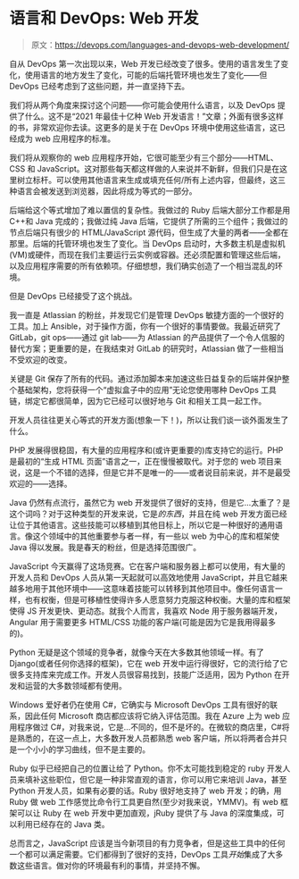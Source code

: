 # 语言和 DevOps: Web 开发

> 原文：<https://devops.com/languages-and-devops-web-development/>

自从 DevOps 第一次出现以来，Web 开发已经改变了很多。使用的语言发生了变化，使用语言的地方发生了变化，可能的后端托管环境也发生了变化——但 DevOps 已经考虑到了这些问题，并一直坚持下去。

我们将从两个角度来探讨这个问题——你可能会使用什么语言，以及 DevOps 提供了什么。这不是“2021 年最佳十亿种 Web 开发语言！”文章；外面有很多这样的书，非常欢迎你去读。这更多的是关于在 DevOps 环境中使用这些语言，这已经成为 web 应用程序的标准。

我们将从观察你的 web 应用程序开始，它很可能至少有三个部分——HTML、CSS 和 JavaScript。这对那些每天都这样做的人来说并不新鲜，但我们只是在这里树立标杆。可以使用其他语言来生成或填充任何/所有上述内容，但最终，这三种语言会被发送到浏览器，因此将成为等式的一部分。

后端给这个等式增加了难以置信的复杂性。我做过的 Ruby 后端大部分工作都是用 C++和 Java 完成的；我做过纯 Java 后端，它提供了所需的三个组件；我做过的节点后端只有很少的 HTML/JavaScript 源代码，但生成了大量的两者——全都在那里。后端的托管环境也发生了变化。当 DevOps 启动时，大多数主机是虚拟机(VM)或硬件，而现在我们主要运行云实例或容器。还必须配置和管理这些后端，以及应用程序需要的所有依赖项。仔细想想，我们确实创造了一个相当混乱的环境。

但是 DevOps 已经接受了这个挑战。

我一直是 Atlassian 的粉丝，并发现它们是管理 DevOps 敏捷方面的一个很好的工具。加上 Ansible，对于操作方面，你有一个很好的事情要做。我最近研究了 GitLab，git ops——通过 git lab——为 Atlassian 的产品提供了一个令人信服的替代方案；更重要的是，在我结束对 GitLab 的研究时，Atlassian 做了一些相当不受欢迎的改变。

关键是 Git 保存了所有的代码。通过添加脚本来加速这些日益复杂的后端并保护整个基础架构，您将获得一个“虚拟盒子中的应用”无论您使用哪种 DevOps 工具链，绑定它都很简单，因为它已经可以很好地与 Git 和相关工具一起工作。

开发人员往往更关心等式的开发方面(想象一下！)，所以让我们谈一谈外面发生了什么。

PHP 发展得很稳固，有大量的应用程序和(或许更重要的)库支持它的运行。PHP 是最初的“生成 HTML 页面”语言之一，正在慢慢被取代。对于您的 web 项目来说，这是一个不错的选择，但是它并不是唯一的——或者说目前来说，并不是最受欢迎的——选择。

Java 仍然有点流行，虽然它为 web 开发提供了很好的支持，但是它…太重了？是这个词吗？对于这种类型的开发来说，它是*的东西*，并且在纯 web 开发方面已经让位于其他语言。这些技能可以移植到其他目标上，所以它是一种很好的通用语言。像这个领域中的其他重要参与者一样，有一些以 web 为中心的库和框架使 Java 得以发展。我是春天的粉丝，但是选择范围很广。

JavaScript 今天赢得了这场竞赛。它在客户端和服务器上都可以使用，有大量的开发人员和 DevOps 人员从第一天起就可以高效地使用 JavaScript，并且它越来越多地用于其他环境中——这意味着技能可以转移到其他项目中。像任何语言一样，也有权衡，但是可移植性使得许多人愿意努力克服这种权衡。大量的库和框架使得 JS 开发更快、更动态。就我个人而言，我喜欢 Node 用于服务器端开发，Angular 用于需要更多 HTML/CSS 功能的客户端(可能是因为它是我用得最多的)。

Python 无疑是这个领域的竞争者，就像今天在大多数其他领域一样。有了 Django(或者任何你选择的框架)，它在 web 开发中运行得很好，它的流行给了它很多支持库来完成工作。开发人员很容易找到，技能广泛适用，因为 Python 在开发和运营的大多数领域都有使用。

Windows 爱好者仍在使用 C#，它确实与 Microsoft DevOps 工具有很好的联系，因此任何 Microsoft 商店都应该将它纳入评估范围。我在 Azure 上为 web 应用程序做过 C#，对我来说，它是…不同的，但不是坏的。在微软的商店里，C#将是熟悉的，在这一点上，大多数开发人员都熟悉 web 客户端，所以将两者合并只是一个小小的学习曲线，但不是主要的。

Ruby 似乎已经把自己的位置让给了 Python。你不太可能找到稳定的 ruby 开发人员来填补这些职位，但它是一种非常直观的语言，你可以用它来培训 Java，甚至 Python 开发人员，如果有必要的话。Ruby 很好地支持了 web 开发；的确，用 Ruby 做 web 工作感觉比命令行工具更自然(至少对我来说，YMMV)。有 web 框架可以让 Ruby 在 web 开发中更加直观，jRuby 提供了与 Java 的深度集成，可以利用已经存在的 Java 类。

总而言之，JavaScript 应该是当今新项目的有力竞争者，但是这些工具中的任何一个都可以满足需要。它们都得到了很好的支持，DevOps 工具*开始*集成了大多数这些语言。做对你的环境最有利的事情，并坚持不懈。